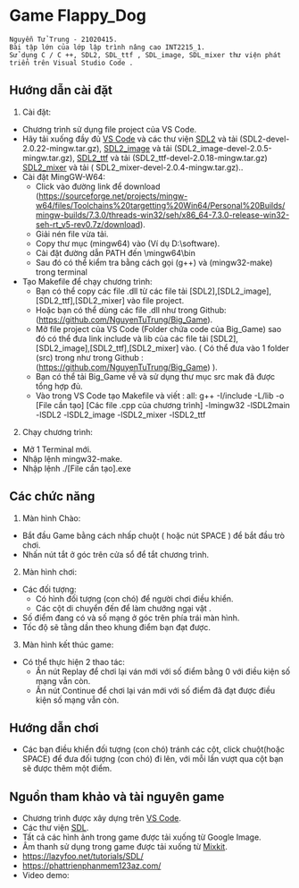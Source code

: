 # Game Flappy_Dog
``` 
Nguyễn Tử Trung - 21020415.
Bài tập lớn của lớp lập trình nâng cao INT2215_1.
Sử dụng C / C ++, SDL2, SDL_ttf , SDL_image, SDL_mixer thư viện phát triển trên Visual Studio Code .
```
## Hướng dẫn cài đặt
1. Cài đặt:
- Chương trình sử dụng file project của VS Code.
- Hãy tải xuống đầy đủ [VS Code](https://code.visualstudio.com/) và các thư viện 
[SDL2](https://www.libsdl.org/download-2.0.php) và tải (SDL2-devel-2.0.22-mingw.tar.gz),
[SDL2_image](https://www.libsdl.org/projects/SDL_image/) và tải (SDL2_image-devel-2.0.5-mingw.tar.gz),
[SDL2_ttf](https://www.libsdl.org/projects/SDL_ttf/release/) và tải (SDL2_ttf-devel-2.0.18-mingw.tar.gz)
[SDL2_mixer](https://www.libsdl.org/projects/SDL_mixer/) và tải ( SDL2_mixer-devel-2.0.4-mingw.tar.gz)..
- Cài đặt MingGW-W64:
    + Click vào đường link để download (https://sourceforge.net/projects/mingw-w64/files/Toolchains%20targetting%20Win64/Personal%20Builds/mingw-builds/7.3.0/threads-win32/seh/x86_64-7.3.0-release-win32-seh-rt_v5-rev0.7z/download).
    + Giải nén file vừa tải.
    + Copy thư mục (mingw64) vào <ROOTDIR> (Ví dụ D:\software).
    + Cài đặt đường dẫn PATH đến <ROOTDIR>\mingw64\bin
    + Sau đó có thể kiểm tra bằng cách gọi (g++) và (mingw32-make) trong terminal
- Tạo Makefile để chạy chương trình:
	+ Bạn có thể copy các file .dll từ các file tải [SDL2],[SDL2_image],[SDL2_ttf],[SDL2_mixer] vào file project.
    + Hoặc bạn có thể dùng các file .dll như trong Github: (https://github.com/NguyenTuTrung/Big_Game).
	+ Mở file project của VS Code (Folder chứa code của Big_Game) sao đó có thể đưa link include và lib của các file tải [SDL2],[SDL2_image],[SDL2_ttf],[SDL2_mixer] vào. ( Có thể đưa vào 1 folder (src) trong như trong Github : (https://github.com/NguyenTuTrung/Big_Game) ).
    + Bạn có thể tải Big_Game về và sử dụng thư mục src mak đã được tổng hợp đủ.
	+ Vào trong VS Code tạo Makefile và viết :
    all:
	g++	-I<ROOTDIR>/include	-L<ROOTDIR>/lib	-o	[File cần tạo] [Các file .cpp của chương trình] -lmingw32 -lSDL2main -lSDL2 -lSDL2_image -lSDL2_mixer -lSDL2_ttf
			
2. Chạy chương trình:
- Mở 1 Terminal mới.
- Nhập lệnh mingw32-make.
- Nhập lệnh ./[File cần tạo].exe

## Các chức năng
1. Màn hình Chào: 
- Bắt đầu Game bằng cách nhấp chuột ( hoặc nút SPACE ) để bắt đầu trò chơi.
- Nhấn nút tắt ở góc trên cửa sổ để tắt chương trình.
2. Màn hình chơi:
- Các đối tượng:
	+ Có hình đối tượng (con chó) để người chơi điều khiển.
	+ Các cột di chuyển đến để làm chướng ngại vật .
- Số điểm đang có và số mạng ở góc trên phía trái màn hình.
- Tốc độ sẽ tằng dần theo khung điểm bạn đạt được.
3. Màn hình kết thúc game:
- Có thể thực hiện 2 thao tác:
	+ Ấn nút Replay để chơi lại ván mới với số điểm bằng 0 với điều kiện số mạng vẫn còn.
	+ Ấn nút Continue để chơi lại ván mới với số điểm đã đạt được điều kiện số mạng vẫn còn. 
## Hướng dẫn chơi
- Các bạn điều khiển đối tượng (con chó) tránh các cột, click chuột(hoặc SPACE) để đưa đối tượng (con chó) đi lên, với mỗi lần vượt qua cột bạn sẽ được thêm một điểm.  
## Nguồn tham khảo và tài nguyên game
- Chương trình được xây dựng trên  [VS Code](https://code.visualstudio.com/). 
- Các thư viện [SDL](https://www.libsdl.org/).
- Tất cả các hình ảnh trong game được tải xuống từ Google Image.
- Âm thanh sử dụng trong game được tải xuống từ [Mixkit](https://mixkit.co/free-sound-effects/game/). 
- https://lazyfoo.net/tutorials/SDL/
- https://phattrienphanmem123az.com/
- Video demo: 
